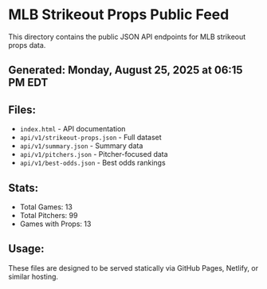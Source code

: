 # MLB Strikeout Props Public Feed

This directory contains the public JSON API endpoints for MLB strikeout props data.

## Generated: Monday, August 25, 2025 at 06:15 PM EDT

## Files:
- `index.html` - API documentation
- `api/v1/strikeout-props.json` - Full dataset
- `api/v1/summary.json` - Summary data
- `api/v1/pitchers.json` - Pitcher-focused data  
- `api/v1/best-odds.json` - Best odds rankings

## Stats:
- Total Games: 13
- Total Pitchers: 99
- Games with Props: 13

## Usage:
These files are designed to be served statically via GitHub Pages, Netlify, or similar hosting.
